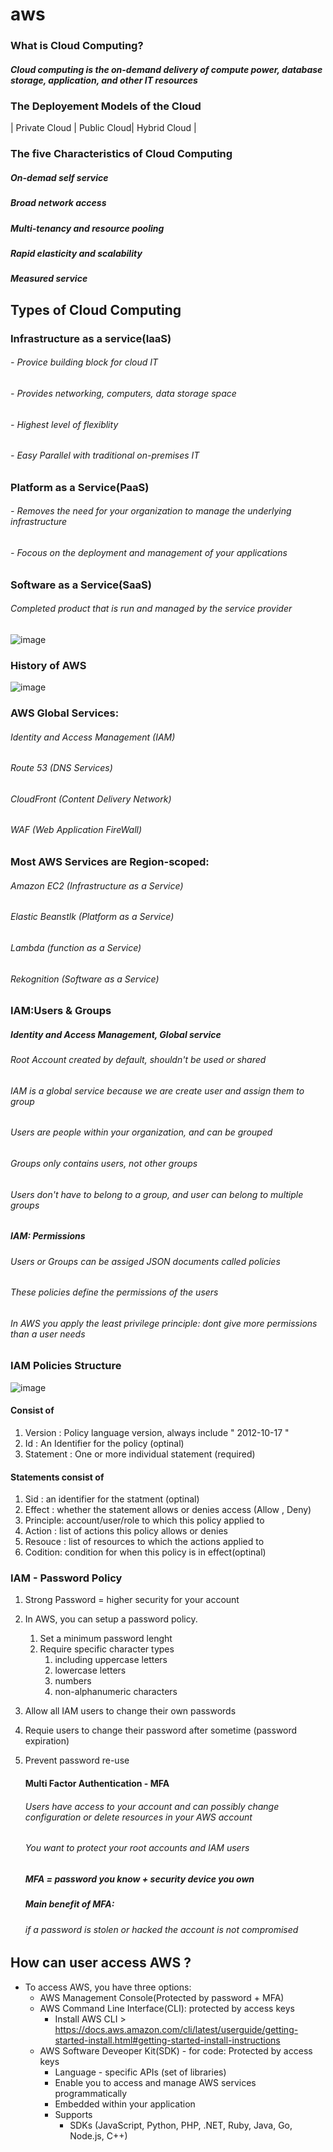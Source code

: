 # aws

### What is Cloud Computing? 
##### Cloud computing is the on-demand delivery of compute power, database storage, application, and other IT resources

### The Deployement Models of the Cloud
| Private Cloud      | Public Cloud| Hybrid Cloud |

### The five Characteristics of Cloud Computing
##### On-demad self service
##### Broad network access
##### Multi-tenancy and resource pooling
##### Rapid elasticity and scalability
##### Measured service

## Types of Cloud Computing 
### Infrastructure as a service(IaaS)
###### - Provice building block for cloud IT
###### - Provides networking, computers, data storage space
###### - Highest level of flexiblity
###### - Easy Parallel with traditional on-premises IT

### Platform as a Service(PaaS)
###### - Removes the need for your organization to  manage the underlying infrastructure
###### - Focous on the deployment and management of your applications

### Software as a Service(SaaS)
###### Completed product that is run and managed by the service provider


![image](https://github.com/user-attachments/assets/d62b8e3b-63a5-4040-af11-da19a445fafa)


### History of AWS 
![image](https://github.com/user-attachments/assets/6738ac60-d7fb-481a-8f00-f9fc679dc318)



### AWS Global Services:
###### Identity and Access Management (IAM)
###### Route 53 (DNS Services)
###### CloudFront (Content Delivery Network)
###### WAF (Web Application FireWall)

### Most AWS Services are Region-scoped:
###### Amazon EC2 (Infrastructure as a Service)
###### Elastic Beanstlk (Platform as a Service)
###### Lambda (function as a Service)
###### Rekognition (Software as a Service)


### IAM:Users & Groups
##### Identity and Access Management, Global service
###### Root Account created by default, shouldn't be used or shared
###### IAM is a global service because we are create user and assign them to group
###### Users are people within your organization, and can be grouped
###### Groups only contains users, not other groups
###### Users don't have to belong to a group, and user can belong to multiple groups

##### IAM: Permissions
###### Users or Groups can be assiged JSON documents called policies
###### These policies define the permissions of the users
###### In AWS you apply the least privilege principle: dont give more permissions than a user needs


### IAM Policies Structure

![image](https://github.com/user-attachments/assets/a6006f57-9110-404a-bd2d-24b2f4b81311)

#### Consist of
1. Version : Policy language version, always include " 2012-10-17 "
2. Id : An Identifier for the policy (optinal)
3. Statement : One or more individual statement (required)

#### Statements consist of 
1. Sid : an identifier for the statment (optinal)
2. Effect : whether the statement allows or denies access (Allow , Deny)
3. Principle: account/user/role to which this policy applied to
4. Action : list of actions this policy allows or denies
5. Resouce : list of resources to which the actions applied to
6. Codition: condition for when this policy is in effect(optinal)


### IAM - Password Policy
1. Strong Password = higher security for your account
2. In AWS, you can setup a password policy.
   1. Set a minimum password lenght
   2. Require specific character types
       1. including uppercase letters
       2. lowercase letters
       3. numbers
       4. non-alphanumeric characters
  3. Allow all IAM users to change their own passwords
  4. Requie users to change their password after sometime (password expiration)
  5. Prevent password re-use

     #### Multi Factor Authentication - MFA
     ###### Users have access to your account and can possibly change configuration or delete resources in your AWS account
     ###### You want to protect your root accounts and IAM users
     ##### MFA = password you know + security device you own
     ##### Main benefit of MFA:
     ###### if a password is stolen or hacked the account is not compromised

## How can user access AWS ?
* To access AWS, you have three options:
   *  AWS Management Console(Protected by password + MFA)
   *  AWS Command Line Interface(CLI): protected by access keys
       * Install AWS CLI > https://docs.aws.amazon.com/cli/latest/userguide/getting-started-install.html#getting-started-install-instructions
   *  AWS Software Deveoper Kit(SDK) - for code: Protected by access keys
       * Language - specific APIs (set of libraries)
       * Enable you to access and manage AWS services programmatically
       * Embedded within your application
       * Supports
           * SDKs (JavaScript, Python, PHP, .NET, Ruby, Java, Go, Node.js, C++)
   
 



